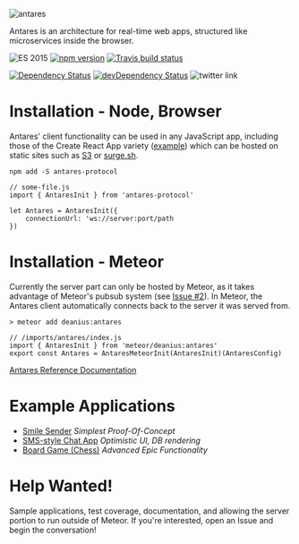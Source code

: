 ![antares](http://www.deanius.com/AntaresLogo.png)

Antares is an architecture for real-time web apps, structured like microservices inside the browser.

![ES 2015](https://img.shields.io/badge/ES-2015-brightgreen.svg)
[![npm version](https://badge.fury.io/js/antares-protocol.svg)](https://badge.fury.io/js/antares-protocol)
[![Travis build status](https://api.travis-ci.org/deanius/antares.svg?branch=master)](https://travis-ci.org/deanius/antares) 
<!--
[![Code Climate](https://codeclimate.com/github/deanius/antares/badges/gpa.svg)](https://codeclimate.com/github/deanius/antares)
[![Test Coverage](https://codeclimate.com/github/deanius/antares/badges/coverage.svg)](https://codeclimate.com/github/deanius/antares)
-->
[![Dependency Status](https://david-dm.org/deanius/antares.svg)](https://david-dm.org/deanius/antares)
[![devDependency Status](https://david-dm.org/deanius/antares/dev-status.svg)](https://david-dm.org/deanius/antares#info=devDependencies)
![twitter link](https://img.shields.io/badge/twitter-@deaniusaur-55acee.svg)


# Installation - Node, Browser

Antares' client functionality can be used in any JavaScript app, including
those of the Create React App variety ([example](https://github.com/deanius/antares-example-static-smile-sender)) which can be hosted on static sites such as [S3](http://www.deanius.com/antares-example-static-smile-sender/) or [surge.sh](https://surge.sh/).

```
npm add -S antares-protocol

// some-file.js
import { AntaresInit } from 'antares-protocol'

let Antares = AntaresInit({
    connectionUrl: 'ws://server:port/path
})
```

# Installation - Meteor
Currently the server part can only be hosted by Meteor, as it takes advantage
of Meteor's pubsub system (see [Issue #2](https://github.com/deanius/antares/issues/2)).
In Meteor, the Antares client automatically connects back to the server it was served from.

```
> meteor add deanius:antares

// /imports/antares/index.js
import { AntaresInit } from 'meteor/deanius:antares'
export const Antares = AntaresMeteorInit(AntaresInit)(AntaresConfig)

```

[Antares Reference Documentation](https://deanius.gitbooks.io/the-antares-protocol/antares-reference.html)

# Example Applications

* [Smile Sender](https://github.com/deanius/antares-example-static-smile-sender) *Simplest Proof-Of-Concept*
* [SMS-style Chat App](https://github.com/deanius/antares-example-chat) *Optimistic UI, DB rendering*
* [Board Game (Chess)](https://github.com/deanius/antares-example-chess) *Advanced Epic Functionality*

# Help Wanted!
Sample applications, test coverage, documentation, and allowing the server portion to run outside of Meteor. If you're interested, open an Issue and begin the conversation!

